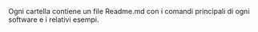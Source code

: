 Ogni cartella contiene un file Readme.md con i comandi principali di ogni software e i relativi esempi.
